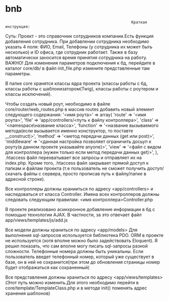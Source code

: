 # bnb
                                                            Краткая инструкция:

Суть:
Проект - это справочник сотрудников компании.Есть функция добавления сотрудника. При добавлении сотрудника необходимо указать 4 поля: ФИО, Email, Телефоны (у сотрудника их может быть несколько) и ID офиса, где сотрудник работает. Также в базу автоматически заносится время принятия сотрудника на работу.
ВАЖНО!
Для изменения параметров подключения к бд, перейдите в каталог core/db/ в файл init_file.php измените представленные там параметры.

В папке core хранятся классы ядра проекта (классы работы с бд, классы работы с шаблонизатором(Twig), классы работы с роутером и классы исключений).

Чтобы создать новый роут, необходимо в файле core/router/web_routes.php в массив routes добавить новый элемент следующего содержания:
'<имя роута>' => array(
            'route' => '<имя роута>',
            'file' => 'app/controllers/<путь к файлу контроллера>',
            'class' => '<namespace\название класса>',
            'function' => '<название вызываемого метода(если вызывается именно конструктор, то поставте __construct)>',
            'method' => '<метод передачи данных (get или post)>',
            'middleware' => '<данная настройка позволяет ограничить досьуп к роуту(в данном проекте указывайте anyone)>',
            'view' => '<файл с видом для контроллера (нужен только если метод передачи данных get)>',
        ),
 .htaccess файл перехватывает все запросы и отправляет их на index.php. Кроме того, .htaccess файл закрывает прямой доступ к папкам и файлам проекта (т.е пользователь не сможет получить доступ/скачать файлы с сервера, просто прописав путь к файлу/папке в адресной строке).      

Все контроллеры должны хранииться по адресу <app/controllers> и наследоваться от класса Controller.
Имена всех контроллеров должны следовать следующим правилам:
<имя контроллера>Controller.php

В проекте реализовано асинхронное добавление информации в бд с помощью технологии AJAX. В частности, за это отвечает файл app/views/templates/js/add.js

Все модели должны храниться по адресу <app/models>
Для выполнения sql-запросов используется библиотека PDO. ORM в проекте не используется (хотя вполне можно было задействовать Eloquent). Я решил показать, что сам вполне могу писать sql-запросы разной сложности.
Телефонные номера должны быть уникальны. Если пользователь введет телефонный номер, который уже существует в базе, он в ней не сохранится(при этом до обновления страницы номер будет отображаться как сохраненный)

Все представления должны храниться по адресу <app/views/templates> (Этот путь можно изменить.Для этого необходимо перейти в core/template/TemplateClass.php и в методе init() поменять адрес хранения шаблонов)
